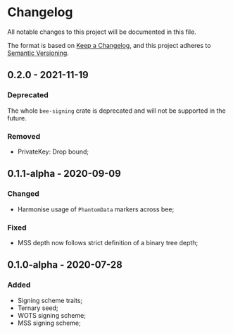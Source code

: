 # Changelog

All notable changes to this project will be documented in this file.

The format is based on [Keep a Changelog](https://keepachangelog.com/en/1.0.0/),
and this project adheres to [Semantic Versioning](https://semver.org/spec/v2.0.0.html).

<!-- ## Unreleased - YYYY-MM-DD

### Added

### Changed

### Deprecated

### Removed

### Fixed

### Security -->

## 0.2.0 - 2021-11-19

### Deprecated

The whole `bee-signing` crate is deprecated and will not be supported in the future.

### Removed

- PrivateKey: Drop bound;

## 0.1.1-alpha - 2020-09-09

### Changed

- Harmonise usage of `PhantomData` markers across bee;

### Fixed

- MSS depth now follows strict definition of a binary tree depth;

## 0.1.0-alpha - 2020-07-28

### Added

- Signing scheme traits;
- Ternary seed;
- WOTS signing scheme;
- MSS signing scheme;
